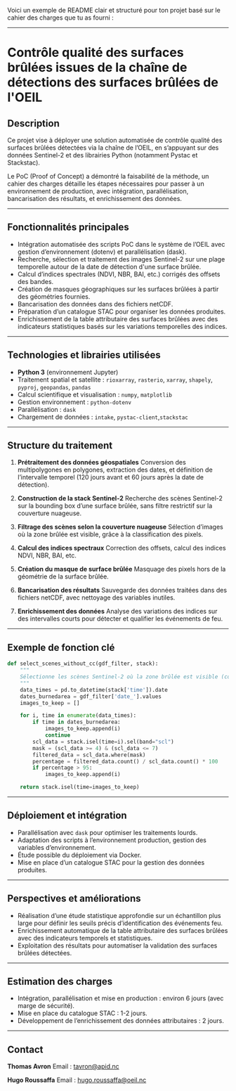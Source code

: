 Voici un exemple de README clair et structuré pour ton projet basé sur le cahier des charges que tu as fourni :

---

# Contrôle qualité des surfaces brûlées issues de la chaîne de détections des surfaces brûlées de l'OEIL

## Description

Ce projet vise à déployer une solution automatisée de contrôle qualité des surfaces brûlées détectées via la chaîne de l’OEIL, en s’appuyant sur des données Sentinel-2 et des librairies Python (notamment Pystac et Stackstac).

Le PoC (Proof of Concept) a démontré la faisabilité de la méthode, un cahier des charges détaille les étapes nécessaires pour passer à un environnement de production, avec intégration, parallélisation, bancarisation des résultats, et enrichissement des données.

---

## Fonctionnalités principales

* Intégration automatisée des scripts PoC dans le système de l’OEIL avec gestion d’environnement (dotenv) et parallélisation (dask).
* Recherche, sélection et traitement des images Sentinel-2 sur une plage temporelle autour de la date de détection d'une surface brûlée.
* Calcul d’indices spectrales (NDVI, NBR, BAI, etc.) corrigés des offsets des bandes.
* Création de masques géographiques sur les surfaces brûlées à partir des géométries fournies.
* Bancarisation des données dans des fichiers netCDF.
* Préparation d’un catalogue STAC pour organiser les données produites.
* Enrichissement de la table attributaire des surfaces brûlées avec des indicateurs statistiques basés sur les variations temporelles des indices.

---

## Technologies et librairies utilisées

* **Python 3** (environnement Jupyter)
* Traitement spatial et satellite :  `rioxarray`, `rasterio`, `xarray`, `shapely`, `pyproj`, `geopandas`, `pandas`
* Calcul scientifique et visualisation : `numpy`, `matplotlib`
* Gestion environnement : `python-dotenv`
* Parallélisation : `dask`
* Chargement de données : `intake`,  `pystac-client`,`stackstac`

---

## Structure du traitement

1. **Prétraitement des données géospatiales**
   Conversion des multipolygones en polygones, extraction des dates, et définition de l’intervalle temporel (120 jours avant et 60 jours après la date de détection).

2. **Construction de la stack Sentinel-2**
   Recherche des scènes Sentinel-2 sur la bounding box d’une surface brûlée, sans filtre restrictif sur la couverture nuageuse.

3. **Filtrage des scènes selon la couverture nuageuse**
   Sélection d’images où la zone brûlée est visible, grâce à la classification des pixels.

4. **Calcul des indices spectraux**
   Correction des offsets, calcul des indices NDVI, NBR, BAI, etc.

5. **Création du masque de surface brûlée**
   Masquage des pixels hors de la géométrie de la surface brûlée.

6. **Bancarisation des résultats**
   Sauvegarde des données traitées dans des fichiers netCDF, avec nettoyage des variables inutiles.

7. **Enrichissement des données**
   Analyse des variations des indices sur des intervalles courts pour détecter et qualifier les événements de feu.

---

## Exemple de fonction clé

```python
def select_scenes_without_cc(gdf_filter, stack):
    """
    Sélectionne les scènes Sentinel-2 où la zone brûlée est visible (couverture nuageuse ≤ 5%).
    """
    data_times = pd.to_datetime(stack['time']).date
    dates_burnedarea = gdf_filter['date_'].values
    images_to_keep = []

    for i, time in enumerate(data_times):
        if time in dates_burnedarea:
            images_to_keep.append(i)
            continue
        scl_data = stack.isel(time=i).sel(band="scl")
        mask = (scl_data >= 4) & (scl_data <= 7)
        filtered_data = scl_data.where(mask)
        percentage = filtered_data.count() / scl_data.count() * 100
        if percentage > 95:
            images_to_keep.append(i)

    return stack.isel(time=images_to_keep)
```

---

## Déploiement et intégration

* Parallélisation avec `dask` pour optimiser les traitements lourds.
* Adaptation des scripts à l’environnement production, gestion des variables d’environnement.
* Étude possible du déploiement via Docker.
* Mise en place d’un catalogue STAC pour la gestion des données produites.

---

## Perspectives et améliorations

* Réalisation d’une étude statistique approfondie sur un échantillon plus large pour définir les seuils précis d’identification des événements feu.
* Enrichissement automatique de la table attributaire des surfaces brûlées avec des indicateurs temporels et statistiques.
* Exploitation des résultats pour automatiser la validation des surfaces brûlées détectées.

---

## Estimation des charges

* Intégration, parallélisation et mise en production : environ 6 jours (avec marge de sécurité).
* Mise en place du catalogue STAC : 1-2 jours.
* Développement de l’enrichissement des données attributaires : 2 jours.

---

## Contact

**Thomas Avron**
Email : [tavron@apid.nc](mailto:tavron@apid.nc)

**Hugo Roussaffa**
Email : [hugo.roussaffa@oeil.nc](mailto:hugo.roussaffa@oeil.nc)
